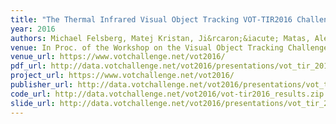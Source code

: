 ```yaml
---
title: "The Thermal Infrared Visual Object Tracking VOT-TIR2016 Challenge Results"
year: 2016
authors: Michael Felsberg, Matej Kristan, Ji&rcaron;&iacute; Matas, Ale&scaron; Leonardis, Roman Pflugfelder, Gustav H&auml;ger, <i>et al.</i>
venue: In Proc. of the Workshop on the Visual Object Tracking Challenge (VOT, in conjunction with ECCV)
venue_url: https://www.votchallenge.net/vot2016/
pdf_url: http://data.votchallenge.net/vot2016/presentations/vot_tir_2016_paper.pdf
project_url: https://www.votchallenge.net/vot2016/
publisher_url: http://data.votchallenge.net/vot2016/presentations/vot_tir_2016_paper.pdf
code_url: http://data.votchallenge.net/vot2016/vot-tir2016_results.zip
slide_url: http://data.votchallenge.net/vot2016/presentations/vot_tir_2016_presentation.pdf
---
```

